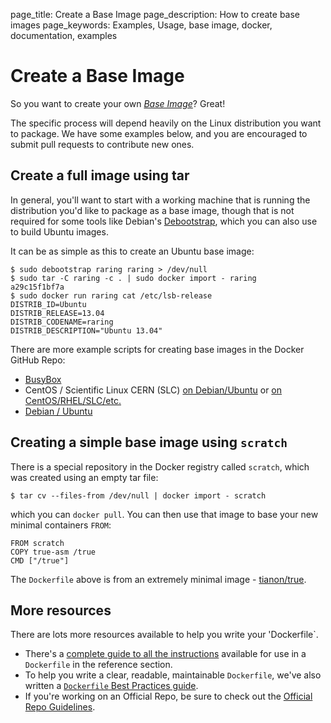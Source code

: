 page_title: Create a Base Image
page_description: How to create base images
page_keywords: Examples, Usage, base image, docker, documentation, examples

# Create a Base Image

So you want to create your own [*Base Image*](
/terms/image/#base-image-def)? Great!

The specific process will depend heavily on the Linux distribution you
want to package. We have some examples below, and you are encouraged to
submit pull requests to contribute new ones.

## Create a full image using tar

In general, you'll want to start with a working machine that is running
the distribution you'd like to package as a base image, though that is
not required for some tools like Debian's
[Debootstrap](https://wiki.debian.org/Debootstrap), which you can also
use to build Ubuntu images.

It can be as simple as this to create an Ubuntu base image:

    $ sudo debootstrap raring raring > /dev/null
    $ sudo tar -C raring -c . | sudo docker import - raring
    a29c15f1bf7a
    $ sudo docker run raring cat /etc/lsb-release
    DISTRIB_ID=Ubuntu
    DISTRIB_RELEASE=13.04
    DISTRIB_CODENAME=raring
    DISTRIB_DESCRIPTION="Ubuntu 13.04"

There are more example scripts for creating base images in the Docker
GitHub Repo:

 - [BusyBox](https://github.com/docker/docker/blob/master/contrib/mkimage-busybox.sh)
 - CentOS / Scientific Linux CERN (SLC) [on Debian/Ubuntu](
   https://github.com/docker/docker/blob/master/contrib/mkimage-rinse.sh) or
   [on CentOS/RHEL/SLC/etc.](
   https://github.com/docker/docker/blob/master/contrib/mkimage-yum.sh)
 - [Debian / Ubuntu](
   https://github.com/docker/docker/blob/master/contrib/mkimage-debootstrap.sh)

## Creating a simple base image using `scratch`

There is a special repository in the Docker registry called `scratch`, which
was created using an empty tar file:

    $ tar cv --files-from /dev/null | docker import - scratch

which you can `docker pull`. You can then use that
image to base your new minimal containers `FROM`:

    FROM scratch
    COPY true-asm /true
    CMD ["/true"]

The `Dockerfile` above is from an extremely minimal image - [tianon/true](
https://github.com/tianon/dockerfiles/tree/master/true).

## More resources

There are lots more resources available to help you write your 'Dockerfile`.

* There's a [complete guide to all the instructions](/reference/builder/) available for use in a `Dockerfile` in the reference section.
* To help you write a clear, readable, maintainable `Dockerfile`, we've also
written a [`Dockerfile` Best Practices guide](/articles/dockerfile_best-practices).
* If you're working on an Official Repo, be sure to check out the [Official Repo Guidelines](/docker-hub/official_repos/).

